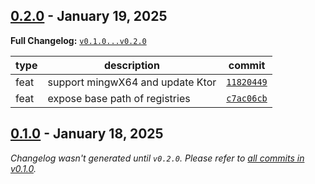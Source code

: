 ## [0.2.0](https://github.com/JanMalch/ktor-revfile/tree/v0.2.0) - January 19, 2025

**Full Changelog:** [`v0.1.0...v0.2.0`](https://github.com/JanMalch/ktor-revfile/compare/v0.1.0...v0.2.0)

| type | description | commit |
|---|---|---|
| feat | support mingwX64 and update Ktor | [`11820449`](https://github.com/JanMalch/ktor-revfile/commit/11820449f19a22504e3fc99bb8734fe22bd7349a) |
| feat | expose base path of registries | [`c7ac06cb`](https://github.com/JanMalch/ktor-revfile/commit/c7ac06cb5cbb0afeed8326eebe5354b7d8f6bc1f) |

## [0.1.0](https://github.com/JanMalch/ktor-revfile/tree/v0.1.0) - January 18, 2025

_Changelog wasn't generated until `v0.2.0`. Please refer
to [all commits in v0.1.0](https://github.com/JanMalch/ktor-revfile/commits/v0.1.0)._
